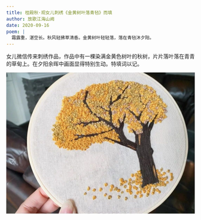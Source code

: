 ```yaml
---
title: 桂殿秋·观女儿刺绣《金黄树叶落青毡》而填
author: 放歌江海山阙
date: 2020-09-16
poem: |
  霜露重，湛空长。秋风轻拂草清香。金黄树叶轻轻落，落在青毡沐夕阳。
---
```


女儿微信传来刺绣作品，作品中有一棵染满金黄色树叶的秋树，片片落叶落在青青的草甸上。在夕阳余晖中画面显得特别生动。特填词以记。

![树与落叶](./image.jpg)
